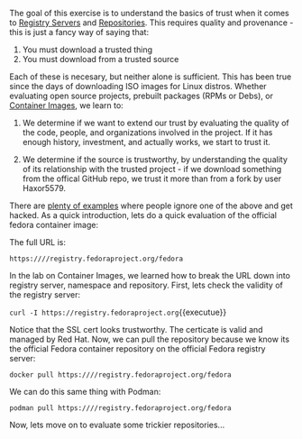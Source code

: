 The goal of this exercise is to understand the basics of trust when it comes to [Registry Servers](https://developers.redhat.com/blog/2018/02/22/container-terminology-practical-introduction/#h.4cxnedx7tmvq) and [Repositories](https://developers.redhat.com/blog/2018/02/22/container-terminology-practical-introduction/#h.20722ydfjdj8). This requires quality and provenance - this is just a fancy way of saying that:

1. You must download a trusted thing
2. You must download from a trusted source

Each of these is necesary, but neither alone is sufficient. This has been true since the days of downloading ISO images for Linux distros. Whether evaluating open source projects, prebuilt packages (RPMs or Debs), or [Container Images](https://developers.redhat.com/blog/2018/02/22/container-terminology-practical-introduction/#h.dqlu6589ootw), we learn to:

1. We determine if we want to extend our trust by evaluating the quality of the code, people, and organizations involved in the project. If it has enough history, investment, and actually works, we start to trust it.

2. We determine if the source is trustworthy, by understanding the quality of its relationship with the trusted project - if we download something from the offical GitHub repo, we trust it more than from a fork by user Haxor5579.

There are [plenty of examples](https://www.infoworld.com/article/3289790/application-security/deep-container-inspection-what-the-docker-hub-minor-virus-and-xcodeghost-breach-can-teach-about-con.html) where people ignore one of the above and get hacked. As a quick introduction, lets do a quick evaluation of the official fedora container image:

The full URL is:

``https:////registry.fedoraproject.org/fedora``

In the lab on Container Images, we learned how to break the URL down into registry server, namespace and repository. First, lets check the validity of the registry server:

``curl -I https://registry.fedoraproject.org``{{executue}}

Notice that the SSL cert looks trustworthy. The certicate is valid and managed by Red Hat. Now, we can pull the repository because we know its the official Fedora container repository on the official Fedora registry server:

``docker pull https:////registry.fedoraproject.org/fedora``

We can do this same thing with Podman:

``podman pull https:////registry.fedoraproject.org/fedora``

Now, lets move on to evaluate some trickier repositories...
